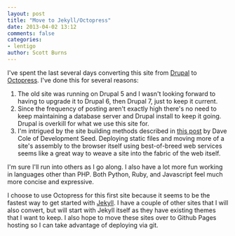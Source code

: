 ```yaml
---
layout: post
title: "Move to Jekyll/Octopress"
date: 2013-04-02 13:12
comments: false
categories:
- lentigo
author: Scott Burns
---
```


I've spent the last several days converting this site from [Drupal][drupal] to
[Octopress][octopress].  I've done this for several reasons:

1. The old site was running on Drupal 5 and I wasn't looking forward to having
to upgrade it to Drupal 6, then Drupal 7, just to keep it current.
2. Since the frequency of posting aren't exactly high there's no need to keep
maintaining a database server and Drupal install to keep it going.  Drupal is
overkill for what we use this site for.
3. I'm intrigued by the site building methods described in [this post][devseed]
by Dave Cole of Development Seed.  Deploying static files and
moving more of a site's assembly to the browser itself using best-of-breed web
services seems like a great way to weave a site into the fabric of the web
itself.

I'm sure I'll run into others as I go along. I also have a lot more fun
working in languages other than PHP.  Both Python, Ruby, and Javascript feel
much more concise and expressive.

I choose to use Octopress for this first site because it seems to be the
fastest way to get started with [Jekyll][jekyll].  I have a couple of other
sites that I will also convert, but will start with Jekyll itself as they have
existing themes that I want to keep.  I also hope to move these sites over to
Github Pages hosting so I can take advantage of deploying via git.

[drupal]: http://drupal.org
[octopress]: http://octopress.org
[devseed]: http://developmentseed.org/blog/2012/07/27/build-cms-free-websites/
[jekyll]: http://jekyllrb.com/
